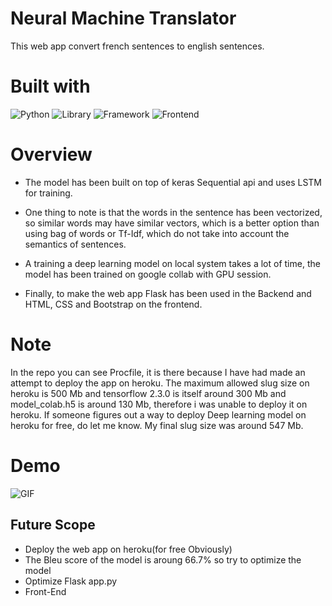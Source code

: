 # Neural Machine Translator

This web app convert french sentences to english sentences.

# Built with

![Python](https://img.shields.io/badge/Python-3.8-blueviolet)
![Library](https://img.shields.io/badge/tensorflow-Library-blue)
![Framework](https://img.shields.io/badge/Framework-Flask-red)
![Frontend](https://img.shields.io/badge/Frontend-HTML/CSS/JS-green)

# Overview

-   The model has been built on top of keras Sequential api and uses LSTM for training.

-   One thing to note is that the words in the sentence has been vectorized, so similar words may have similar vectors, which is a better option than using bag of words or Tf-Idf, which do not take into account the semantics of sentences.

-   A training a deep learning model on local system takes a lot of time, the model has been trained on google collab with GPU session.

-   Finally, to make the web app Flask has been used in the Backend and HTML, CSS and Bootstrap on the frontend.

# Note

In the repo you can see Procfile, it is there because I have had made an attempt to deploy the app on heroku. The maximum allowed slug size on heroku is 500 Mb and tensorflow 2.3.0 is itself around 300 Mb and model_colab.h5 is around 130 Mb, therefore i was unable to deploy it on heroku.
If someone figures out a way to deploy Deep learning model on heroku for free, do let me know. My final slug size was around 547 Mb.

# Demo

![GIF](./translator_gif.gif)

## Future Scope

-   Deploy the web app on heroku(for free Obviously)
-   The Bleu score of the model is aroung 66.7% so try to optimize the model
-   Optimize Flask app.py
-   Front-End
